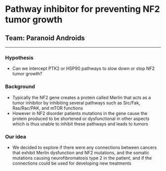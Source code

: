 # Pathway inhibitor for preventing NF2 tumor growth
## Team: Paranoid Androids
---
### Hypothesis
- Can we intercept PTK2 or HSP90 pathways to slow down or stop NF2 tumor growth?

### Background
- Typically the NF2 gene creates a protein called Merlin that acts as a tumor inhibitor by inhibiting several pathways such as Src/Fak, Ras/Rac/PAK, and mTOR functions
- However in NF2 disorder patients mutations in the gene cause the protein produced to be shortened or dysfunctional in other aspects which is thus unable to inhibit these pathways and leads to tumors

### Our idea
- We decided to explore if there were any connections between cancers that exhibit Merlin dysfunction and NF2 mutations, and the somatic mutations causing neurofibromatosis type 2 in the patient, and if the connections could be used for developing new treatments
